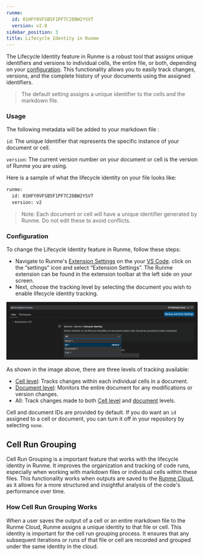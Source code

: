 ```yaml
---
runme:
  id: 01HFY0VFSB5F1PF7C28BW2YSVT
  version: v2.0
sidebar_position: 3
title: Lifecycle Identity in Runme
---
```


The Lifecycle Identity feature in Runme is a robust tool that assigns unique identifiers and versions to individual cells, the entire file, or both, depending on your [configuration](https://docs.runme.dev/configuration/). This functionality allows you to easily track changes, versions, and the complete history of your documents using the assigned identifiers.

> The default setting assigns a unique identifier to the cells and the markdown file.

### **Usage**

The following metadata will be added to your markdown file :

`id`: The unique Identifier that represents the specific instance of your document or cell.

`version`: The current version number on your document or cell is the version of Runme you are using.

Here is a sample of what the lifecycle identity on your file looks like:

```sh {"id":"01HFYHDGTT1BNMZD3CBCKHQGG0"}
runme:
  id: 01HFY0VFSB5F1PF7C28BW2YSVT
  version: v2
```

> Note: Each document or cell will have a unique identifier generated by Runme. Do not edit these to avoid conflicts.

### **Configuration**

To change the Lifecycle Identity feature in Runme, follow these steps:

* Navigate to Runme's [Extension Settings](https://docs.runme.dev/how-runme-works/vscode#runme-settings-for-vs-code) on the your [VS Code](https://docs.runme.dev/installation/installrunme). click on the “settings” icon and select “Extension Settings”. The Runme extension can be found in the extension toolbar at the left side on your screen.
* Next, choose the tracking level by selecting the document you wish to enable lifecycle identity tracking.

![lifecycle](../../static/img/lifecycle-identity1.png)

As shown in the image above, there are three levels of tracking available:

* [Cell level](../configuration/cell-level): Tracks changes within each individual cells in a document.
* [Document level](../configuration/document-level): Monitors the entire document for any modifications or version changes.
* All: Track changes made to both [Cell level](../configuration/cell-level) and [document](../configuration/document-level) levels.

<Infobox type="warning" title="Warning">

Cell and document IDs are provided by default. If you do want an `id` assigned to a cell or document, you can turn it off in your repository by selecting `none`.

</Infobox>

## **Cell Run Grouping**

Cell Run Grouping is a important feature that works with the lifecycle identity in Runme. It improves the organization and tracking of code runs, especially when working with markdown files or individual cells within these files. This functionality works when outputs are saved to the [Runme Cloud](https://app.runme.dev/), as it allows for a more structured and insightful analysis of the code's performance over time.

### How Cell Run Grouping Works

When a user saves the output of a cell or an entire markdown file to the Runme Cloud, Runme assigns a unique identity to that file or cell. This identity is important for the cell run grouping process. It ensures that any subsequent iterations or runs of that file or cell are recorded and grouped under the same identity in the cloud.

